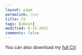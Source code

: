 ```yaml
---
layout: page
permalink: /cv/
title: CV
tags: [about]
modified: 6-15-2021
comments: false
---
```


You can also download my <a href="https://drive.google.com/file/d/1XN9dn-1obfdMG8CQIvWjHvhpO01Ek1ax/view?usp=sharing" target="_blank">full CV</a>.
